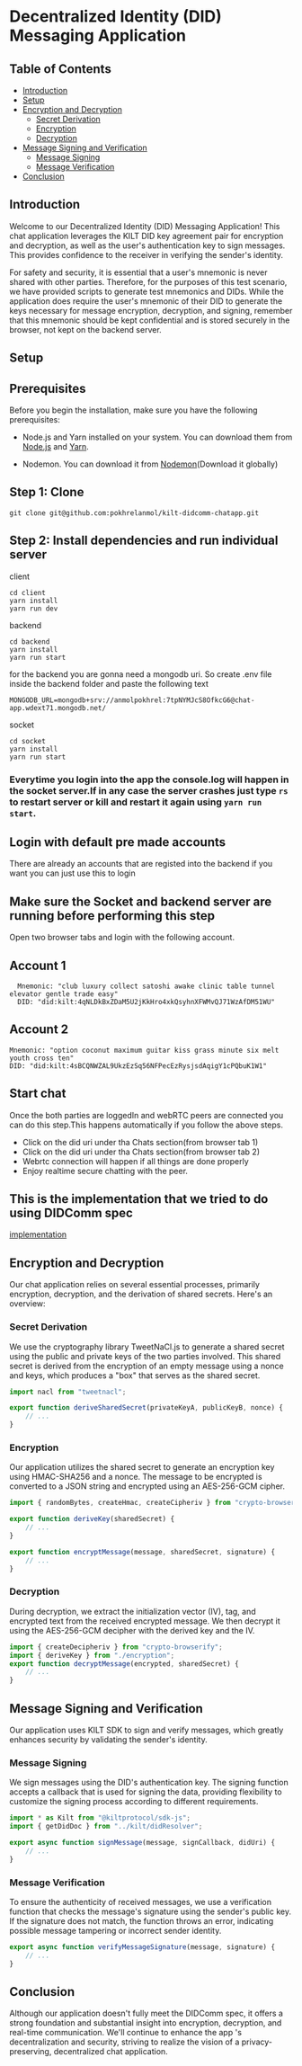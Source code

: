 # Decentralized Identity (DID) Messaging Application

## Table of Contents

-   [Introduction](#introduction)
-   [Setup](#setup)
-   [Encryption and Decryption](#encryption-and-decryption)
    -   [Secret Derivation](#secret-derivation)
    -   [Encryption](#encryption)
    -   [Decryption](#decryption)
-   [Message Signing and Verification](#message-signing-and-verification)
    -   [Message Signing](#message-signing)
    -   [Message Verification](#message-verification)
-   [Conclusion](#conclusion)

## Introduction

Welcome to our Decentralized Identity (DID) Messaging Application! This chat application leverages the KILT DID key agreement pair for encryption and decryption, as well as the user's authentication key to sign messages. This provides confidence to the receiver in verifying the sender's identity.

For safety and security, it is essential that a user's mnemonic is never shared with other parties. Therefore, for the purposes of this test scenario, we have provided scripts to generate test mnemonics and DIDs. While the application does require the user's mnemonic of their DID to generate the keys necessary for message encryption, decryption, and signing, remember that this mnemonic should be kept confidential and is stored securely in the browser, not kept on the backend server.

## Setup

## Prerequisites

Before you begin the installation, make sure you have the following prerequisites:

-   Node.js and Yarn installed on your system. You can download them from [Node.js](https://nodejs.org) and [Yarn](https://yarnpkg.com).

-   Nodemon. You can download it from [Nodemon]("https://www.npmjs.com/package/nodemon")(Download it globally)

## Step 1: Clone

```shell
git clone git@github.com:pokhrelanmol/kilt-didcomm-chatapp.git
```

## Step 2: Install dependencies and run individual server

client

```shell
cd client
yarn install
yarn run dev
```

backend

```shell
cd backend
yarn install
yarn run start
```

for the backend you are gonna need a mongodb uri. So create .env file inside the backend folder and paste the following text

```shell
MONGODB_URL=mongodb+srv://anmolpokhrel:7tpNYMJcS8OfkcG6@chat-app.wdext71.mongodb.net/
```

socket

```shell
cd socket
yarn install
yarn run start
```

### Everytime you login into the app the console.log will happen in the socket server.If in any case the server crashes just type `rs` to restart server or kill and restart it again using `yarn run  start`.

## Login with default pre made accounts

There are already an accounts that are registed into the backend if you want you can just use this to login

## Make sure the Socket and backend server are running before performing this step

Open two browser tabs and login with the following account.

## Account 1

```text
  Mnemonic: "club luxury collect satoshi awake clinic table tunnel elevator gentle trade easy"
  DID: "did:kilt:4qNLDkBxZDaM5U2jKkHro4xkQsyhnXFWMvQJ71WzAfDM51WU"
```

## Account 2

```text
Mnemonic: "option coconut maximum guitar kiss grass minute six melt youth cross ten"
DID: "did:kilt:4sBCQNWZAL9UkzEzSq56NFPecEzRysjsdAqigY1cPQbuK1W1"
```

## Start chat

Once the both parties are loggedIn and webRTC peers are connected you can do this step.This happens automatically if you follow the above steps.

-   Click on the did uri under tha Chats section(from browser tab 1)
-   Click on the did uri under tha Chats section(from browser tab 2)
-   Webrtc connection will happen if all things are done properly
-   Enjoy realtime secure chatting with the peer.

## This is the implementation that we tried to do using DIDComm spec

[implementation]("https://github.com/Mr-Biskit/didComm-anonCrypt")

## Encryption and Decryption

Our chat application relies on several essential processes, primarily encryption, decryption, and the derivation of shared secrets. Here's an overview:

### Secret Derivation

We use the cryptography library TweetNaCl.js to generate a shared secret using the public and private keys of the two parties involved. This shared secret is derived from the encryption of an empty message using a nonce and keys, which produces a "box" that serves as the shared secret.

```javascript
import nacl from "tweetnacl";

export function deriveSharedSecret(privateKeyA, publicKeyB, nonce) {
    // ...
}
```

### Encryption

Our application utilizes the shared secret to generate an encryption key using HMAC-SHA256 and a nonce. The message to be encrypted is converted to a JSON string and encrypted using an AES-256-GCM cipher.

```javascript
import { randomBytes, createHmac, createCipheriv } from "crypto-browserify";

export function deriveKey(sharedSecret) {
    // ...
}

export function encryptMessage(message, sharedSecret, signature) {
    // ...
}
```

### Decryption

During decryption, we extract the initialization vector (IV), tag, and encrypted text from the received encrypted message. We then decrypt it using the AES-256-GCM decipher with the derived key and the IV.

```javascript
import { createDecipheriv } from "crypto-browserify";
import { deriveKey } from "./encryption";
export function decryptMessage(encrypted, sharedSecret) {
    // ...
}
```

## Message Signing and Verification

Our application uses KILT SDK to sign and verify messages, which greatly enhances security by validating the sender's identity.

### Message Signing

We sign messages using the DID's authentication key. The signing function accepts a callback that is used for signing the data, providing flexibility to customize the signing process according to different requirements.

```javascript
import * as Kilt from "@kiltprotocol/sdk-js";
import { getDidDoc } from "../kilt/didResolver";

export async function signMessage(message, signCallback, didUri) {
    // ...
}
```

### Message Verification

To ensure the authenticity of received messages, we use a verification function that checks the message's signature using the sender's public key. If the signature does not match, the function throws an error, indicating possible message tampering or incorrect sender identity.

```javascript
export async function verifyMessageSignature(message, signature) {
    // ...
}
```

## Conclusion

Although our application doesn't fully meet the DIDComm spec, it offers a strong foundation and substantial insight into encryption, decryption, and real-time communication. We'll continue to enhance the app
's decentralization and security, striving to realize the vision of a privacy-preserving, decentralized chat application.
